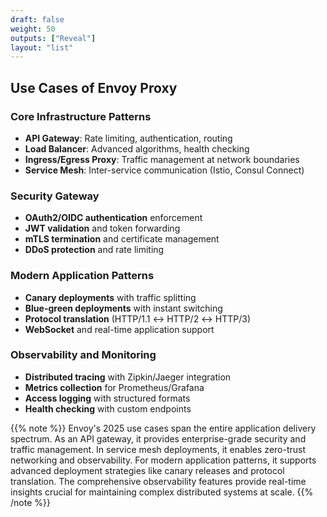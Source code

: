 ```yaml
---
draft: false
weight: 50
outputs: ["Reveal"]
layout: "list"
---
```


## Use Cases of Envoy Proxy

### Core Infrastructure Patterns
- **API Gateway**: Rate limiting, authentication, routing
- **Load Balancer**: Advanced algorithms, health checking
- **Ingress/Egress Proxy**: Traffic management at network boundaries
- **Service Mesh**: Inter-service communication (Istio, Consul Connect)

### Security Gateway
- **OAuth2/OIDC authentication** enforcement
- **JWT validation** and token forwarding
- **mTLS termination** and certificate management
- **DDoS protection** and rate limiting

### Modern Application Patterns
- **Canary deployments** with traffic splitting
- **Blue-green deployments** with instant switching
- **Protocol translation** (HTTP/1.1 ↔ HTTP/2 ↔ HTTP/3)
- **WebSocket** and real-time application support

### Observability and Monitoring
- **Distributed tracing** with Zipkin/Jaeger integration
- **Metrics collection** for Prometheus/Grafana
- **Access logging** with structured formats
- **Health checking** with custom endpoints

{{% note %}}
Envoy's 2025 use cases span the entire application delivery spectrum. As an API gateway, it provides enterprise-grade security and traffic management. In service mesh deployments, it enables zero-trust networking and observability. For modern application patterns, it supports advanced deployment strategies like canary releases and protocol translation. The comprehensive observability features provide real-time insights crucial for maintaining complex distributed systems at scale.
{{% /note %}}
